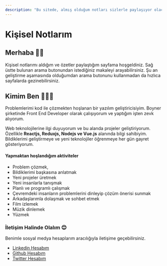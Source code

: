 ```yaml
---
description: "Bu sitede, almış olduğum notları sizlerle paylaşıyor olacağım. Kısaca kim olduğumu merak ediyorsanız aşağıdaki paragrafları okumalısınız\U0001F607"
---
```


# Kişisel Notlarım

## Merhaba 🙌🏻

Kişisel notlarımı aldığım ve özetler paylaştığım sayfama hoşgeldiniz. Sağ üstte bulunan arama butonundan istediğiniz makaleyi arayabilirsiniz. Şu an geliştirme aşamasında olduğumdan arama butonunu kullanmadan da hızlıca sayfalarda gezinebilirsiniz.

## Kimim Ben 👨🏻‍💻

Problemlerimi kod ile çözmekten hoşlanan bir yazılım geliştiricisiyim. Boyner şirketinde Front End Developer olarak çalışıyorum ve yaptığım işten zevk alıyorum.

Web teknolojilerine ilgi duyuyorum ve bu alanda projeler geliştiriyorum. Özellikle **Reactjs, Reduxjs, Nodejs ve Vue.js** alanında bilgi sahibiyim. Bildiklerimi geliştirmeye ve yeni teknolojiler öğrenmeye her gün gayret gösteriyorum. 

#### Yapmaktan hoşlandığım aktiviteler

* Problem çözmek, 
* Bildiklerimi başkasına anlatmak 
* Yeni projeler üretmek
* Yeni insanlarla tanışmak
* Planlı ve programlı çalışmak
* Çevremdeki insanların problemlerini dinleyip çözüm önerisi sunmak
* Arkadaşlarımla dolaşmak ve sohbet etmek
* Film izlemek
* Müzik dinlemek
* Yüzmek

### İletişim Halinde Olalım 😊

Benimle sosyal medya hesaplarım aracılığıyla iletişime geçebilirsiniz.

* [Linkedin Hesabım](https://www.linkedin.com/in/afozbek/)
* [Github Hesabım](https://github.com/afozbek)
* [Twitter Hesabım](https://twitter.com/afozbek_)

